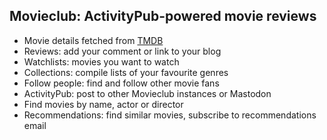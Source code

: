 ## Movieclub: ActivityPub-powered movie reviews

* Movie details fetched from [TMDB](https://www.themoviedb.org/)
* Reviews: add your comment or link to your blog
* Watchlists: movies you want to watch
* Collections: compile lists of your favourite genres
* Follow people: find and follow other movie fans
* ActivityPub: post to other Movieclub instances or Mastodon
* Find movies by name, actor or director
* Recommendations: find similar movies, subscribe to recommendations email
